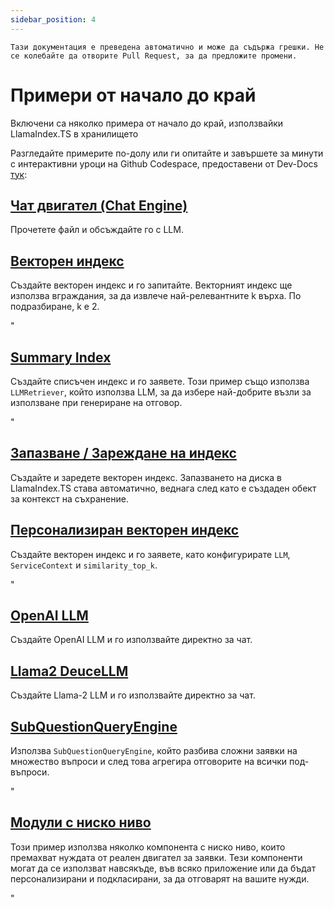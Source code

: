```yaml
---
sidebar_position: 4
---
```


`Тази документация е преведена автоматично и може да съдържа грешки. Не се колебайте да отворите Pull Request, за да предложите промени.`

# Примери от начало до край

Включени са няколко примера от начало до край, използвайки LlamaIndex.TS в хранилището

Разгледайте примерите по-долу или ги опитайте и завършете за минути с интерактивни уроци на Github Codespace, предоставени от Dev-Docs [тук](https://codespaces.new/team-dev-docs/lits-dev-docs-playground?devcontainer_path=.devcontainer%2Fjavascript_ltsquickstart%2Fdevcontainer.json):

## [Чат двигател (Chat Engine)](https://github.com/run-llama/LlamaIndexTS/blob/main/examples/chatEngine.ts)

Прочетете файл и обсъждайте го с LLM.

## [Векторен индекс](https://github.com/run-llama/LlamaIndexTS/blob/main/examples/vectorIndex.ts)

Създайте векторен индекс и го запитайте. Векторният индекс ще използва вграждания, за да извлече най-релевантните k върха. По подразбиране, k е 2.

"

## [Summary Index](https://github.com/run-llama/LlamaIndexTS/blob/main/examples/summaryIndex.ts)

Създайте списъчен индекс и го заявете. Този пример също използва `LLMRetriever`, който използва LLM, за да избере най-добрите възли за използване при генериране на отговор.

"

## [Запазване / Зареждане на индекс](https://github.com/run-llama/LlamaIndexTS/blob/main/examples/storageContext.ts)

Създайте и заредете векторен индекс. Запазването на диска в LlamaIndex.TS става автоматично, веднага след като е създаден обект за контекст на съхранение.

## [Персонализиран векторен индекс](https://github.com/run-llama/LlamaIndexTS/blob/main/examples/vectorIndexCustomize.ts)

Създайте векторен индекс и го заявете, като конфигурирате `LLM`, `ServiceContext` и `similarity_top_k`.

"

## [OpenAI LLM](https://github.com/run-llama/LlamaIndexTS/blob/main/examples/openai.ts)

Създайте OpenAI LLM и го използвайте директно за чат.

## [Llama2 DeuceLLM](https://github.com/run-llama/LlamaIndexTS/blob/main/examples/llamadeuce.ts)

Създайте Llama-2 LLM и го използвайте директно за чат.

## [SubQuestionQueryEngine](https://github.com/run-llama/LlamaIndexTS/blob/main/examples/subquestion.ts)

Използва `SubQuestionQueryEngine`, който разбива сложни заявки на множество въпроси и след това агрегира отговорите на всички под-въпроси.

"

## [Модули с ниско ниво](https://github.com/run-llama/LlamaIndexTS/blob/main/examples/lowlevel.ts)

Този пример използва няколко компонента с ниско ниво, които премахват нуждата от реален двигател за заявки. Тези компоненти могат да се използват навсякъде, във всяко приложение или да бъдат персонализирани и подкласирани, за да отговарят на вашите нужди.

"
